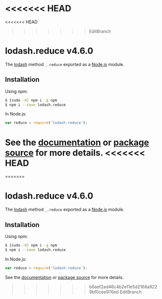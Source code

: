 <<<<<<< HEAD
=======
<<<<<<< HEAD
>>>>>>> EditBranch
# lodash.reduce v4.6.0

The [lodash](https://lodash.com/) method `_.reduce` exported as a [Node.js](https://nodejs.org/) module.

## Installation

Using npm:
```bash
$ {sudo -H} npm i -g npm
$ npm i --save lodash.reduce
```

In Node.js:
```js
var reduce = require('lodash.reduce');
```

See the [documentation](https://lodash.com/docs#reduce) or [package source](https://github.com/lodash/lodash/blob/4.6.0-npm-packages/lodash.reduce) for more details.
<<<<<<< HEAD
=======
=======
# lodash.reduce v4.6.0

The [lodash](https://lodash.com/) method `_.reduce` exported as a [Node.js](https://nodejs.org/) module.

## Installation

Using npm:
```bash
$ {sudo -H} npm i -g npm
$ npm i --save lodash.reduce
```

In Node.js:
```js
var reduce = require('lodash.reduce');
```

See the [documentation](https://lodash.com/docs#reduce) or [package source](https://github.com/lodash/lodash/blob/4.6.0-npm-packages/lodash.reduce) for more details.
>>>>>>> b6aef2ad46c4b2e11e5d2168a9229bf0cee976ed
>>>>>>> EditBranch

